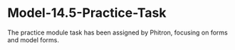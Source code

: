 # Model-14.5-Practice-Task
<p>The practice module task has been assigned by Phitron, focusing on forms and model forms.</p>

